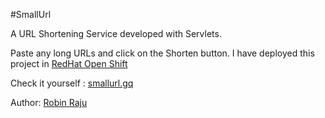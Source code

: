 #SmallUrl

A URL Shortening Service developed with Servlets.

Paste any long URLs and click on the Shorten button. 
I have deployed this project in [RedHat Open Shift](http://www.openshift.com/)

Check it yourself : [smallurl.gq](http://smallurl.gq)

Author: [Robin Raju](http://linkedin.com/in/robinnraj)
